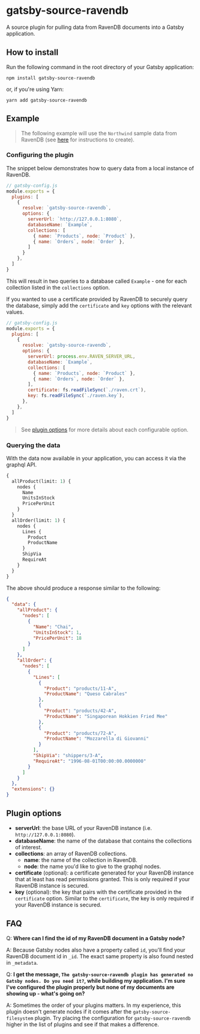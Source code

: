 # gatsby-source-ravendb

A source plugin for pulling data from RavenDB documents into a Gatsby application.

## How to install

Run the following command in the root directory of your Gatsby application:

```npm install gatsby-source-ravendb```

or, if you're using Yarn:

```yarn add gatsby-source-ravendb```

## Example

>The following example will use the `Northwind` sample data from RavenDB (see [here](https://ravendb.net/docs/article-page/5.3/csharp/studio/database/tasks/create-sample-data) for instructions to create).

### Configuring the plugin

The snippet below demonstrates how to query data from a local instance of RavenDB.

```javascript
// gatsby-config.js
module.exports = {
  plugins: [
    {
      resolve: `gatsby-source-ravendb`,
      options: { 
        serverUrl: `http://127.0.0.1:8080`, 
        databaseName: `Example`,
        collections: [ 
          { name: `Products`, node: `Product` },
          { name: `Orders`, node: `Order` },
        ]
      }
    },
  ]
}
```

This will result in two queries to a database called `Example` - one for each collection listed in the `collections` option.

If you wanted to use a certificate provided by RavenDB to securely query the database, simply add the `certificate` and `key` options with the relevant values.

```javascript
// gatsby-config.js
module.exports = {
  plugins: [
    {
      resolve: `gatsby-source-ravendb`,
      options: { 
        serverUrl: process.env.RAVEN_SERVER_URL, 
        databaseName: `Example`,
        collections: [ 
          { name: `Products`, node: `Product` },
          { name: `Orders`, node: `Order` },
        ],
        certificate: fs.readFileSync(`./raven.crt`),
        key: fs.readFileSync(`./raven.key`),
      },
    },
  ]
}
```

> See [plugin options](#plugin-options) for more details about each configurable option.

### Querying the data

With the data now available in your application, you can access it via the graphql API.

```graphql
{
  allProduct(limit: 1) {
    nodes {
      Name
      UnitsInStock
      PricePerUnit
    }
  }
  allOrder(limit: 1) {
    nodes {
      Lines {
        Product
        ProductName
      }
      ShipVia
      RequireAt
    }
  }
}
```

The above should produce a response similar to the following:

```json
{
  "data": {
    "allProduct": {
      "nodes": [
        {
          "Name": "Chai",
          "UnitsInStock": 1,
          "PricePerUnit": 18
        }
      ]
    },
    "allOrder": {
      "nodes": [
        {
          "Lines": [
            {
              "Product": "products/11-A",
              "ProductName": "Queso Cabrales"
            },
            {
              "Product": "products/42-A",
              "ProductName": "Singaporean Hokkien Fried Mee"
            },
            {
              "Product": "products/72-A",
              "ProductName": "Mozzarella di Giovanni"
            }
          ],
          "ShipVia": "shippers/3-A",
          "RequireAt": "1996-08-01T00:00:00.0000000"
        }
      ]
    }
  },
  "extensions": {}
}
```

## Plugin options
- **serverUrl**: the base URL of your RavenDB instance (i.e. `http://127.0.0.1:8080`).
- **databaseName**: the name of the database that contains the collections of interest.
- **collections**: an array of RavenDB collections.
  - **name**: the name of the collection in RavenDB.
  - **node**: the name you'd like to give to the graphql nodes.
- **certificate** (optional): a certificate generated for your RavenDB instance that at least has read permissions granted. This is only required if your RavenDB instance is secured.
- **key** (optional): the key that pairs with the certificate provided in the `certificate` option. Similar to the `certificate`, the key is only required if your RavenDB instance is secured.

## FAQ

Q: **Where can I find the id of my RavenDB document in a Gatsby node?**

A: Because Gatsby nodes also have a property called `id`, you'll find your RavenDB document id in `_id`. The exact same property is also found nested in `_metadata`.

Q: **I get the message, `The gatsby-source-ravendb plugin has generated no Gatsby nodes. Do you need it?`, while building my application. I'm sure I've configured the plugin properly but none of my documents are showing up - what's going on?**

A: Sometimes the order of your plugins matters. In my experience, this plugin doesn't generate nodes if it comes after the `gatsby-source-filesystem` plugin. Try placing the configuration for `gatsby-source-ravendb` higher in the list of plugins and see if that makes a difference. 